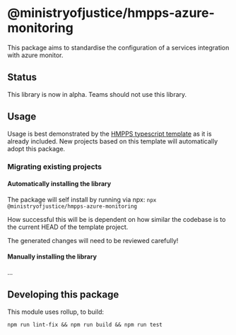 # @ministryofjustice/hmpps-azure-monitoring

This package aims to standardise the configuration of a services integration with azure monitor.

## Status

This library is now in alpha. Teams should not use this library.

## Usage

Usage is best demonstrated by the [HMPPS typescript template](https://github.com/ministryofjustice/hmpps-template-typescript)
as it is already included.
New projects based on this template will automatically adopt this package.

### Migrating existing projects

#### Automatically installing the library

The package will self install by running via npx:
`npx @ministryofjustice/hmpps-azure-monitoring`

How successful this will be is dependent on how similar the codebase is to the current HEAD of the template project.

The generated changes will need to be reviewed carefully!

#### Manually installing the library

...

## Developing this package

This module uses rollup, to build:

`npm run lint-fix && npm run build && npm run test`
